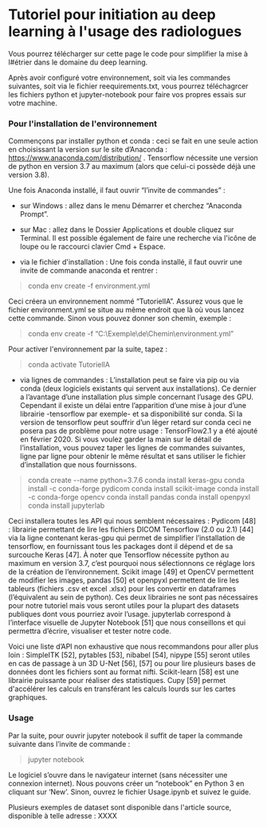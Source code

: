# Tutoriel pour initiation au deep learning à l'usage des radiologues
Vous pourrez télécharger sur cette page le code pour simplifier la mise à l#étrier dans le domaine du deep learning.

Après avoir configuré votre environnement, soit via les commandes suivantes, soit via le fichier reequirements.txt, vous pourrez téléchagrcer les fichiers python et jupyter-notebook pour faire vos propres essais sur votre machine.

### Pour l'installation de l'environnement
Commençons par installer python et conda : ceci se fait en une seule action en choisissant la version sur le site d’Anaconda : https://www.anaconda.com/distribution/ .
Tensorflow nécessite une version de python en version 3.7 au maximum (alors que celui-ci possède déjà une version 3.8).

Une fois Anaconda installé, il faut ouvrir “l’invite de commandes” : 
- sur Windows : allez dans le menu Démarrer et cherchez “Anaconda Prompt”.
- sur Mac : allez dans le Dossier Applications et double cliquez sur Terminal. Il est possible également de faire une recherche via l'icône de loupe ou le raccourci clavier Cmd + Espace.




- via le fichier d'installation :
Une fois conda installé, il faut ouvrir une invite de commande anaconda et rentrer :
> conda env create -f environment.yml

Ceci créera un environnement nommé “TutorielIA”. Assurez vous que le fichier environment.yml
se situe au même endroit que là où vous lancez cette commande. Sinon vous pouvez donner son chemin, exemple : 

> conda env create -f “C:\\Exemple\de\Chemin\environment.yml”

Pour activer l'environnement par la suite, tapez :

> conda activate TutorielIA



- via lignes de commandes :
 L’installation peut se faire via pip ou via conda (deux logiciels existants qui servent aux installations). Ce dernier a l’avantage d’une installation plus simple concernant l’usage des GPU. Cependant il existe un délai entre l’apparition d’une mise à jour d’une librairie -tensorflow par exemple- et sa disponibilité sur conda. Si la version de tensorflow peut souffrir d’un léger retard sur conda ceci ne posera pas de problème pour notre usage : TensorFlow2.1 y a été ajouté en février 2020.
 Si vous voulez garder la main sur le détail de l’installation, vous pouvez taper les lignes de commandes suivantes, ligne par ligne pour obtenir le même résultat et sans utiliser le fichier d’installation que nous fournissons. 

> conda create --name <env>  python=3.7.6
conda install keras-gpu
conda install -c conda-forge pydicom
conda install scikit-image
conda install -c conda-forge opencv
conda install pandas
conda install openpyxl
conda install jupyterlab



Ceci installera toutes les API qui nous semblent nécessaires :
Pydicom [48] : librairie permettant de lire les fichiers DICOM
Tensorflow (2.0 ou 2.1) [44] via la ligne contenant keras-gpu qui permet de simplifier l’installation de tensorflow, en fournissant tous les packages dont il dépend et de sa surcouche Keras [47]. À noter que Tensorflow nécessite python au maximum en version 3.7, c’est pourquoi nous sélectionnons ce réglage lors de la création de l’environnement.
Scikit image [49] et OpenCV permettent de modifier les images, 
pandas [50] et openpyxl permettent de lire les tableurs (fichiers .csv et excel .xlsx) pour les convertir en dataframes (l’équivalent au sein de python). Ces deux librairies ne sont pas nécessaires pour notre tutoriel mais vous seront utiles pour la plupart des datasets publiques dont vous pourriez avoir l’usage.
jupyterlab correspond à l’interface visuelle de Jupyter Notebook [51] que nous conseillons et qui permettra d’écrire, visualiser et tester notre code.

Voici une liste d’API non exhaustive que nous recommandons pour aller plus loin :
SimpleITK [52], pytables [53], nibabel [54], nipype [55] seront utiles en cas de passage à un 3D U-Net [56], [57] ou pour lire plusieurs bases de données dont les fichiers sont au format nifti. Scikit-learn [58] est une librairie puissante pour réaliser des statistiques. Cupy [59] permet d'accélérer les calculs en transférant les calculs lourds sur les cartes graphiques.



### Usage
Par la suite, pour ouvrir jupyter notebook il suffit de taper la commande suivante dans l’invite de commande :
> jupyter notebook

Le logiciel s’ouvre dans le navigateur internet (sans nécessiter une connexion internet). Nous pouvons créer un “notebook” en Python 3 en cliquant sur ‘New’.
Sinon, ouvrez le fichier Usage.ipynb et suivez le guide.

Plusieurs exemples de dataset sont disponible dans l'article source, disponible à telle adresse : XXXX
